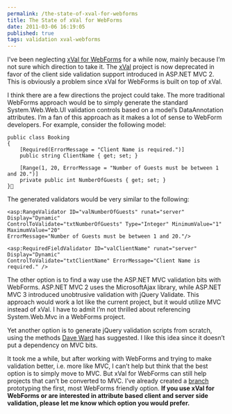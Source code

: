 ```yaml
---
permalink: /the-state-of-xval-for-webforms
title: The State of xVal for WebForms
date: 2011-03-06 16:19:05
published: true
tags: validation xval-webforms
---
```



I’ve been neglecting [xVal for WebForms](http://xvalwebforms.codeplex.com/) for a while now, mainly because I’m not sure which direction to take it. The [xVal](http://xval.codeplex.com/) project is now deprecated in favor of the client side validation support introduced in ASP.NET MVC 2. This is obviously a problem since xVal for WebForms is built on top of xVal.

I think there are a few directions the project could take. The more traditional WebForms approach would be to simply generate the standard System.Web.Web.UI validation controls based on a model’s DataAnnotation attributes. I’m a fan of this approach as it makes a lot of sense to WebForm developers. For example, consider the following model:

    public class Booking
    {
        [Required(ErrorMessage = "Client Name is required.")]
        public string ClientName { get; set; }

        [Range(1, 20, ErrorMessage = "Number of Guests must be between 1 and 20.")]
        private public int NumberOfGuests { get; set; }
    }

The generated validators would be very similar to the following:

    <asp:RangeValidator ID="valNumberOfGuests" runat="server" Display="Dynamic"
    ControlToValidate="txtNumberOfGuests" Type="Integer" MinimumValue="1" MaximumValue="20"
    ErrorMessage="Number of Guests must be between 1 and 20."/>

    <asp:RequiredFieldValidator ID="valClientName" runat="server" Display="Dynamic"
    ControlToValidate="txtClientName" ErrorMessage="Client Name is required." />

The other option is to find a way use the ASP.NET MVC validation bits with WebForms. ASP.NET MVC 2 uses the MicrosoftAjax library, while ASP.NET MVC 3 introduced unobtrusive validation with jQuery Validate. This approach would work a lot like the current project, but it would utilize MVC instead of xVal. I have to admit I’m not thrilled about referencing System.Web.Mvc in a WebForms project.

Yet another option is to generate jQuery validation scripts from scratch, using the methods [Dave Ward](http://encosia.com/2009/11/04/using-jquery-validation-with-asp-net-webforms/) has suggested. I like this idea since it doesn’t put a dependency on MVC bits.

It took me a while, but after working with WebForms and trying to make validation better, i.e. more like MVC, I can’t help but think that the best option is to simply move to MVC. But xVal for WebForms can still help projects that can’t be converted to MVC. I’ve already created a [branch](http://xvalwebforms.codeplex.com/SourceControl/list/changesets?branch=nativeWebFormValidation) prototyping the first, most WebForms friendly option. **If you use xVal for WebForms or are interested in attribute based client and server side validation, please let me know which option you would prefer.**


